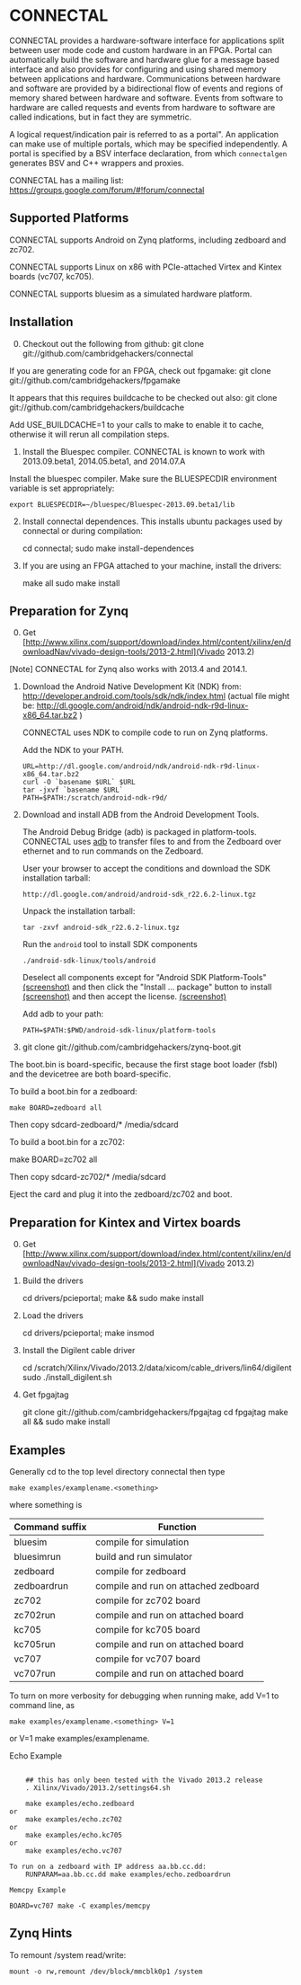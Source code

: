 CONNECTAL
====


CONNECTAL provides a hardware-software interface for applications split
between user mode code and custom hardware in an FPGA.  Portal can
automatically build the software and hardware glue for a message based
interface and also provides for configuring and using shared memory
between applications and hardware. Communications between hardware and
software are provided by a bidirectional flow of events and regions of
memory shared between hardware and software.  Events from software to
hardware are called requests and events from hardware to software are
called indications, but in fact they are symmetric.

A logical request/indication pair is referred to as a portal".  An
application can make use of multiple portals, which may be specified
independently. A portal is specified by a BSV interface declaration,
from which `connectalgen` generates BSV and C++ wrappers and
proxies.

CONNECTAL has a mailing list:
   https://groups.google.com/forum/#!forum/connectal


Supported Platforms
-------------------

CONNECTAL supports Android on Zynq platforms, including zedboard and zc702.

CONNECTAL supports Linux on x86 with PCIe-attached Virtex and Kintex boards (vc707, kc705).

CONNECTAL supports bluesim as a simulated hardware platform. 


Installation
------------

0. Checkout out the following from github:
    git clone git://github.com/cambridgehackers/connectal

If you are generating code for an FPGA, check out fpgamake:
    git clone git://github.com/cambridgehackers/fpgamake

It appears that this requires buildcache to be checked out also:
    git clone git://github.com/cambridgehackers/buildcache

Add USE_BUILDCACHE=1 to your calls to make to enable it to cache, otherwise it will rerun all compilation steps.

1. Install the Bluespec compiler. CONNECTAL is known to work with 2013.09.beta1, 2014.05.beta1, and 2014.07.A

Install the bluespec compiler. Make sure the BLUESPECDIR environment
variable is set appropriately:

    export BLUESPECDIR=~/bluespec/Bluespec-2013.09.beta1/lib

2. Install connectal dependences. This installs ubuntu packages used by connectal or during compilation:

    cd connectal;
    sudo make install-dependences

3. If you are using an FPGA attached to your machine, install the drivers:

    make all
    sudo make install


Preparation for Zynq
--------------------

0. Get [http://www.xilinx.com/support/download/index.html/content/xilinx/en/downloadNav/vivado-design-tools/2013-2.html](Vivado 2013.2)

[Note]
CONNECTAL for Zynq also works with 2013.4 and 2014.1.

1. Download the Android Native Development Kit (NDK) from: 
     http://developer.android.com/tools/sdk/ndk/index.html
     (actual file might be:
         http://dl.google.com/android/ndk/android-ndk-r9d-linux-x86_64.tar.bz2
     )

   CONNECTAL uses NDK to compile code to run on Zynq platforms.

   Add the NDK to your PATH.

       URL=http://dl.google.com/android/ndk/android-ndk-r9d-linux-x86_64.tar.bz2
       curl -O `basename $URL` $URL
       tar -jxvf `basename $URL`
       PATH=$PATH:/scratch/android-ndk-r9d/

2. Download and install ADB from the Android Development Tools.

   The Android Debug Bridge (adb) is packaged in platform-tools. CONNECTAL
   uses [adb](http://developer.android.com/tools/help/adb.html) to
   transfer files to and from the Zedboard over ethernet and to run
   commands on the Zedboard.

   User your browser to accept the conditions and download the SDK installation tarball:

       http://dl.google.com/android/android-sdk_r22.6.2-linux.tgz

   Unpack the installation tarball:

       tar -zxvf android-sdk_r22.6.2-linux.tgz

   Run the `android` tool to install SDK components

       ./android-sdk-linux/tools/android

   Deselect all components except for "Android SDK Platform-Tools" [(screenshot)](doc/android-sdk-screenshots/android-sdk-manager.png) and
   then click the "Install ... package" button to install [(screenshot)](doc/android-sdk-screenshots/android-sdk-license.png) and then
   accept the license. [(screenshot)](doc/android-sdk-screenshots/android-sdk-manager-log.png)

   Add adb to your path:

       PATH=$PATH:$PWD/android-sdk-linux/platform-tools

3. git clone git://github.com/cambridgehackers/zynq-boot.git

The boot.bin is board-specific, because the first stage boot loader
(fsbl) and the devicetree are both board-specific.

To build a boot.bin for a zedboard:

    make BOARD=zedboard all

Then copy sdcard-zedboard/* /media/sdcard

To build a boot.bin for a zc702:

   make BOARD=zc702 all

Then copy sdcard-zc702/* /media/sdcard

Eject the card and plug it into the zedboard/zc702 and boot.



Preparation for Kintex and Virtex boards
----------------------------------------

0. Get [http://www.xilinx.com/support/download/index.html/content/xilinx/en/downloadNav/vivado-design-tools/2013-2.html](Vivado 2013.2)

1. Build the drivers

    cd drivers/pcieportal; make && sudo make install

2. Load the drivers

    cd drivers/pcieportal; make insmod

3. Install the Digilent cable driver

    cd /scratch/Xilinx/Vivado/2013.2/data/xicom/cable_drivers/lin64/digilent
    sudo ./install_digilent.sh


4. Get fpgajtag

    git clone git://github.com/cambridgehackers/fpgajtag
    cd fpgajtag
    make all && sudo make install

Examples
--------

Generally cd to the top level directory connectal then type

    make examples/examplename.<something>

where something is

Command suffix | Function
--------------|----------
bluesim | compile for simulation
bluesimrun | build and run simulator
zedboard| compile for zedboard
zedboardrun | compile and run on attached zedboard
zc702| compile for zc702 board
zc702run| compile and run on attached board
kc705| compile for kc705 board
kc705run| compile and run on attached board
vc707| compile for vc707 board
vc707run| compile and run on attached board

To turn on more verbosity for debugging when running make,
add V=1 to command line, as

    make examples/examplename.<something> V=1
or
    V=1 make examples/examplename.<something>

Echo Example
~~~~~~~~~~~~~

    ## this has only been tested with the Vivado 2013.2 release
    . Xilinx/Vivado/2013.2/settings64.sh

    make examples/echo.zedboard
or
    make examples/echo.zc702
or
    make examples/echo.kc705
or
    make examples/echo.vc707

To run on a zedboard with IP address aa.bb.cc.dd:
    RUNPARAM=aa.bb.cc.dd make examples/echo.zedboardrun

Memcpy Example
~~~~~~~~~~~~~

    BOARD=vc707 make -C examples/memcpy

Zynq Hints
-------------

To remount /system read/write:

    mount -o rw,remount /dev/block/mmcblk0p1 /system



